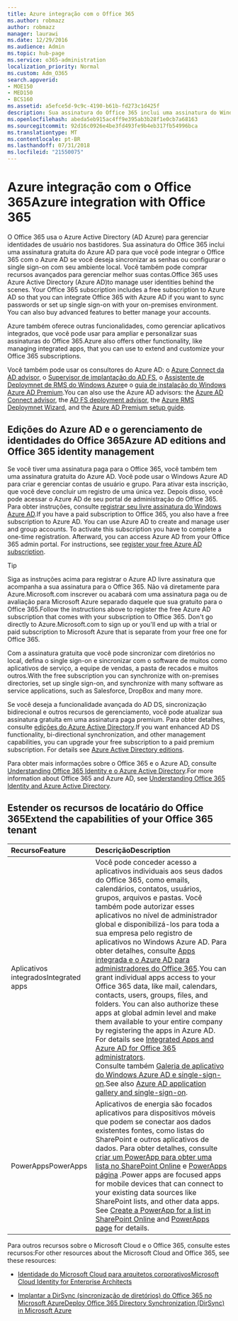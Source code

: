 ```yaml
---
title: Azure integração com o Office 365
ms.author: robmazz
author: robmazz
manager: laurawi
ms.date: 12/29/2016
ms.audience: Admin
ms.topic: hub-page
ms.service: o365-administration
localization_priority: Normal
ms.custom: Adm_O365
search.appverid:
- MOE150
- MED150
- BCS160
ms.assetid: a5efce5d-9c9c-4190-b61b-fd273c1d425f
description: Sua assinatura do Office 365 inclui uma assinatura do Windows Azure AD. Integre o Office 365 com o Azure AD, se desejar sincronização de senha ou serviço single sign-on com seu ambiente local.
ms.openlocfilehash: abeda5eb915ac4ff9e395ab3b28f1e0cb7a68163
ms.sourcegitcommit: 92d16c0926e4be3fd493fe9b4eb317fb54996bca
ms.translationtype: MT
ms.contentlocale: pt-BR
ms.lasthandoff: 07/31/2018
ms.locfileid: "21550075"
---
```

# <a name="azure-integration-with-office-365"></a><span data-ttu-id="ee861-104">Azure integração com o Office 365</span><span class="sxs-lookup"><span data-stu-id="ee861-104">Azure integration with Office 365</span></span>

<span data-ttu-id="ee861-p102">O Office 365 usa o Azure Active Directory (AD Azure) para gerenciar identidades de usuário nos bastidores. Sua assinatura do Office 365 inclui uma assinatura gratuita do Azure AD para que você pode integrar o Office 365 com o Azure AD se você deseja sincronizar as senhas ou configurar o single sign-on com seu ambiente local. Você também pode comprar recursos avançados para gerenciar melhor suas contas.</span><span class="sxs-lookup"><span data-stu-id="ee861-p102">Office 365 uses Azure Active Directory (Azure AD)to manage user identities behind the scenes. Your Office 365 subscription includes a free subscription to Azure AD so that you can integrate Office 365 with Azure AD if you want to sync passwords or set up single sign-on with your on-premises environment. You can also buy advanced features to better manage your accounts.</span></span>
  
<span data-ttu-id="ee861-108">Azure também oferece outras funcionalidades, como gerenciar aplicativos integrados, que você pode usar para ampliar e personalizar suas assinaturas do Office 365.</span><span class="sxs-lookup"><span data-stu-id="ee861-108">Azure also offers other functionality, like managing integrated apps, that you can use to extend and customize your Office 365 subscriptions.</span></span>
  
<span data-ttu-id="ee861-109">Você também pode usar os consultores do Azure AD: o [Azure Connect da AD advisor](https://aka.ms/aadconnectpwsync), o [Supervisor de implantação do AD FS](https://aka.ms/adfsguidance), o [Assistente de Deploymnet de RMS do Windows Azure](https://aka.ms/azuremsguidance)e o [guia de instalação do Windows Azure AD Premium](https://aka.ms/aadpguidance).</span><span class="sxs-lookup"><span data-stu-id="ee861-109">You can also use the Azure AD advisors: the [Azure AD Connect advisor](https://aka.ms/aadconnectpwsync), the [AD FS deployment advisor](https://aka.ms/adfsguidance), the [Azure RMS Deploymnet Wizard](https://aka.ms/azuremsguidance), and the [Azure AD Premium setup guide](https://aka.ms/aadpguidance).</span></span>
  
## <a name="azure-ad-editions-and-office-365-identity-management"></a><span data-ttu-id="ee861-110">Edições do Azure AD e o gerenciamento de identidades do Office 365</span><span class="sxs-lookup"><span data-stu-id="ee861-110">Azure AD editions and Office 365 identity management</span></span>

<span data-ttu-id="ee861-p103">Se você tiver uma assinatura paga para o Office 365, você também tem uma assinatura gratuita do Azure AD. Você pode usar o Windows Azure AD para criar e gerenciar contas de usuário e grupo. Para ativar esta inscrição, que você deve concluir um registro de uma única vez. Depois disso, você pode acessar o Azure AD de seu portal de administração do Office 365. Para obter instruções, consulte [registrar seu livre assinatura do Windows Azure AD](https://go.microsoft.com/fwlink/p/?LinkId=617127).</span><span class="sxs-lookup"><span data-stu-id="ee861-p103">If you have a paid subscription to Office 365, you also have a free subscription to Azure AD. You can use Azure AD to create and manage user and group accounts. To activate this subscription you have to complete a one-time registration. Afterward, you can access Azure AD from your Office 365 admin portal. For instructions, see [register your free Azure AD subscription](https://go.microsoft.com/fwlink/p/?LinkId=617127).</span></span> 
  
> [!TIP]
> <span data-ttu-id="ee861-p104">Siga as instruções acima para registrar o Azure AD livre assinatura que acompanha a sua assinatura para o Office 365. Não vá diretamente para Azure.Microsoft.com inscrever ou acabará com uma assinatura paga ou de avaliação para Microsoft Azure separado daquele que sua gratuito para o Office 365.</span><span class="sxs-lookup"><span data-stu-id="ee861-p104">Follow the instructions above to register the free Azure AD subscription that comes with your subscription to Office 365. Don't go directly to Azure.Microsoft.com to sign up or you'll end up with a trial or paid subscription to Microsoft Azure that is separate from your free one for Office 365.</span></span> 
  
<span data-ttu-id="ee861-118">Com a assinatura gratuita que você pode sincronizar com diretórios no local, defina o single sign-on e sincronizar com o software de muitos como aplicativos de serviço, a equipe de vendas, a pasta de recados e muitos outros.</span><span class="sxs-lookup"><span data-stu-id="ee861-118">With the free subscription you can synchronize with on-premises directories, set up single sign-on, and synchronize with many software as service applications, such as Salesforce, DropBox and many more.</span></span>
  
<span data-ttu-id="ee861-p105">Se você deseja a funcionalidade avançada do AD DS, sincronização bidirecional e outros recursos de gerenciamento, você pode atualizar sua assinatura gratuita em uma assinatura paga premium. Para obter detalhes, consulte [edições do Azure Active Directory](https://go.microsoft.com/fwlink/p/?LinkId=524280).</span><span class="sxs-lookup"><span data-stu-id="ee861-p105">If you want enhanced AD DS functionality, bi-directional synchronization, and other management capabilities, you can upgrade your free subscription to a paid premium subscription. For details see [Azure Active Directory editions](https://go.microsoft.com/fwlink/p/?LinkId=524280).</span></span>
  
<span data-ttu-id="ee861-121">Para obter mais informações sobre o Office 365 e o Azure AD, consulte [Understanding Office 365 Identity e o Azure Active Directory](https://support.office.com/article/06a189e7-5ec6-4af2-94bf-a22ea225a7a9).</span><span class="sxs-lookup"><span data-stu-id="ee861-121">For more information about Office 365 and Azure AD, see [Understanding Office 365 Identity and Azure Active Directory](https://support.office.com/article/06a189e7-5ec6-4af2-94bf-a22ea225a7a9).</span></span>
  
## <a name="extend-the-capabilities-of-your-office-365-tenant"></a><span data-ttu-id="ee861-122">Estender os recursos de locatário do Office 365</span><span class="sxs-lookup"><span data-stu-id="ee861-122">Extend the capabilities of your Office 365 tenant</span></span>

|<span data-ttu-id="ee861-123">**Recurso**</span><span class="sxs-lookup"><span data-stu-id="ee861-123">**Feature**</span></span>|<span data-ttu-id="ee861-124">**Descrição**</span><span class="sxs-lookup"><span data-stu-id="ee861-124">**Description**</span></span>|
|:-----|:-----|
|<span data-ttu-id="ee861-125">Aplicativos integrados</span><span class="sxs-lookup"><span data-stu-id="ee861-125">Integrated apps</span></span>  <br/> |<span data-ttu-id="ee861-p106">Você pode conceder acesso a aplicativos individuais aos seus dados do Office 365, como emails, calendários, contatos, usuários, grupos, arquivos e pastas. Você também pode autorizar esses aplicativos no nível de administrador global e disponibilizá-los para toda a sua empresa pelo registro de aplicativos no Windows Azure AD. Para obter detalhes, consulte [Apps integrada e o Azure AD para administradores do Office 365](https://support.office.com/article/cb2250e3-451e-416f-bf4e-363549652c2a).</span><span class="sxs-lookup"><span data-stu-id="ee861-p106">You can grant individual apps access to your Office 365 data, like mail, calendars, contacts, users, groups, files, and folders. You can also authorize these apps at global admin level and make them available to your entire company by registering the apps in Azure AD. For details see [Integrated Apps and Azure AD for Office 365 administrators](https://support.office.com/article/cb2250e3-451e-416f-bf4e-363549652c2a).  </span></span><br/> <span data-ttu-id="ee861-129">Consulte também [Galeria de aplicativo do Windows Azure AD e single-sign-on](https://go.microsoft.com/fwlink/p/?LinkId=698604).</span><span class="sxs-lookup"><span data-stu-id="ee861-129">See also [Azure AD application gallery and single-sign-on](https://go.microsoft.com/fwlink/p/?LinkId=698604).</span></span>  <br/> |
|<span data-ttu-id="ee861-130">PowerApps</span><span class="sxs-lookup"><span data-stu-id="ee861-130">PowerApps</span></span>  <br/> | <span data-ttu-id="ee861-p107">Aplicativos de energia são focados aplicativos para dispositivos móveis que podem se conectar aos dados existentes fontes, como listas do SharePoint e outros aplicativos de dados. Para obter detalhes, consulte [criar um PowerApp para obter uma lista no SharePoint Online](https://support.office.com/article/9338b2d2-67ac-4b81-8e67-97da27e5e9ab) e [PowerApps página](https://powerapps.microsoft.com/) .</span><span class="sxs-lookup"><span data-stu-id="ee861-p107">Power apps are focused apps for mobile devices that can connect to your existing data sources like SharePoint lists, and other data apps. See [Create a PowerApp for a list in SharePoint Online](https://support.office.com/article/9338b2d2-67ac-4b81-8e67-97da27e5e9ab) and [PowerApps page](https://powerapps.microsoft.com/) for details.  </span></span><br/> |
   
<span data-ttu-id="ee861-133">Para outros recursos sobre o Microsoft Cloud e o Office 365, consulte estes recursos:</span><span class="sxs-lookup"><span data-stu-id="ee861-133">For other resources about the Microsoft Cloud and Office 365, see these resources:</span></span>
  
- [<span data-ttu-id="ee861-134">Identidade do Microsoft Cloud para arquitetos corporativos</span><span class="sxs-lookup"><span data-stu-id="ee861-134">Microsoft Cloud Identity for Enterprise Architects</span></span>](https://go.microsoft.com/fwlink/p/?LinkId=828642)
    
- [<span data-ttu-id="ee861-135">Implantar a DirSync (sincronização de diretórios) do Office 365 no Microsoft Azure</span><span class="sxs-lookup"><span data-stu-id="ee861-135">Deploy Office 365 Directory Synchronization (DirSync) in Microsoft Azure</span></span>](https://go.microsoft.com/fwlink/p/?LinkId=517887)
    

